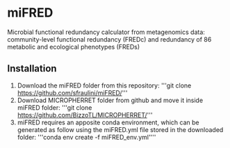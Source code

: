 # miFRED
Microbial functional redundancy calculator from metagenomics data: community-level functional redundancy (FREDc) and redundancy of 86 metabolic and ecological phenotypes (FREDs)

## **Installation**
1. Download the miFRED folder from this repository:
  '''git clone https://github.com/sfraulini/miFRED/'''
2. Download MICROPHERRET folder from github and move it inside miFRED folder:
  '''git clone https://github.com/BizzoTL/MICROPHERRET/'''
3. miFRED requires an apposite conda environment, which can be generated as follow using the miFRED.yml file stored in the downloaded folder:
  '''conda env create -f miFRED_env.yml''''
